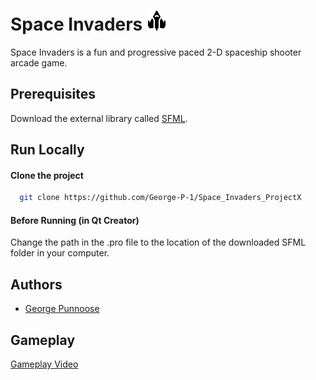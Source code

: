 <!-- # Space Invaders [![icon](https://i.ibb.co/fX6GvRh/icon.png)](https://ibb.co/wdGrsH9) -->
# Space Invaders ![icon](Textures/icon.png)

Space Invaders is a fun and progressive paced 2-D spaceship shooter arcade game.

## Prerequisites

Download the external library called [SFML](https://www.sfml-dev.org/download/sfml/2.5.1/).

## Run Locally
#### Clone the project

```bash
  git clone https://github.com/George-P-1/Space_Invaders_ProjectX
```

#### Before Running (in Qt Creator)
Change the path in the .pro file to the location of the downloaded SFML folder in your computer.

## Authors
- [George Punnoose](https://www.github.com/George-P-1)

## Gameplay
[Gameplay Video](https://youtu.be/GI2JRfvSg4I)
